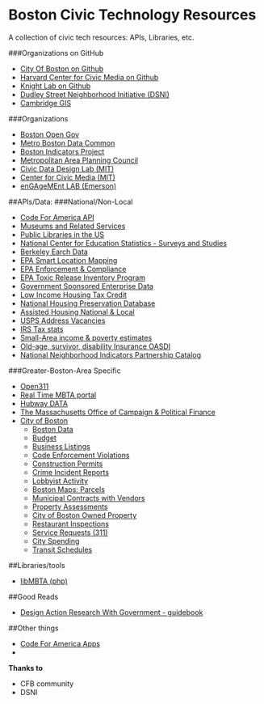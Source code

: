 # Boston Civic Technology Resources
A collection of civic tech resources: APIs, Libraries, etc.

###Organizations on GitHub
  - [City Of Boston on Github](https://github.com/CityOfBoston)
  - [Harvard Center for Civic Media on Github](https://github.com/c4fcm)
  - [Knight Lab on Github](https://github.com/NUKnightLab)
  - [Dudley Street Neighborhood Initiative (DSNI)](https://github.com/dsni)
  - [Cambridge GIS](https://github.com/cambridgegis)

###Organizations
  - [Boston Open Gov](http://www.cityofboston.gov/open/)
  - [Metro Boston Data Common](http://metroboston.datacommon.org/)
  - [Boston Indicators Project](http://www.bostonindicators.org/)
  - [Metropolitan Area Planning Council](http://www.mapc.org/)
  - [Civic Data Design Lab (MIT)](http://www.civicdatadesignlab.org/)
  - [Center for Civic Media (MIT)](https://civic.mit.edu/)
  - [enGAgeMEnt LAB (Emerson)](http://engagementgamelab.org/)


##APIs/Data:
###National/Non-Local
  - [Code For America API](http://codeforamerica.org/api/)
  - [Museums and Related Services](http://www.imls.gov/research/museum_universe_data_file.aspx)
  - [Public Libraries in the US](http://www.imls.gov/research/public_libraries_in_the_united_states_survey.aspx)
  - [National Center for Education Statistics - Surveys and Studies](http://nces.ed.gov/surveys/SurveyGroups.asp?Group=1)
  - [Berkeley Earch Data](http://berkeleyearth.org/data/)
  - [EPA Smart Location Mapping](http://www2.epa.gov/smart-growth/smart-location-mapping)
  - [EPA Enforcement & Compliance](http://echo.epa.gov/)
  - [EPA Toxic Release Inventory Program](http://www2.epa.gov/toxics-release-inventory-tri-program)
  - [Government Sponsored Enterprise Data](http://www.huduser.org/portal/datasets/gse.html)
  - [Low Income Housing Tax Credit](http://lihtc.huduser.org/)
  - [National Housing Preservation Database](http://www.preservationdatabase.org/)
  - [Assisted Housing National & Local](http://www.huduser.org/portal/datasets/assthsg.html)
  - [USPS Address Vacancies](http://www.huduser.org/portal/datasets/usps.html)
  - [IRS Tax stats](http://www.irs.gov/uac/Tax-Stats-2)
  - [Small-Area income & poverty estimates](http://www.census.gov/did/www/saipe/)
  - [Old-age, survivor, disability Insurance OASDI](http://www.ssa.gov/policy/docs/statcomps/oasdi_zip/index.html)
  - [National Neighborhood Indicators Partnership Catalog](http://www.neighborhoodindicators.org/library/catalog)


###Greater-Boston-Area Specific
  - [Open311](http://www.open311.org/)
  - [Real Time MBTA portal](http://realtime.mbta.com/portal)
  - [Hubway DATA](http://hubwaydatachallenge.org/)
  - [The Massachusetts Office of Campaign & Political Finance](http://www.ocpf.us/) 
  - [City of Boston]()
    - [Boston Data](https://data.cityofboston.gov/)  
    - [Budget](http://www.cityofboston.gov/budget/default.asp)
    - [Business Listings](http://www.cityofboston.gov/cityclerk/dbasearch/)
    - [Code Enforcement Violations](https://data.cityofboston.gov/Permitting/Code-Enforcement-Building-and-Property-Violations/8sq6-p7et)
    - [Construction Permits](https://data.cityofboston.gov/Permitting/Approved-Building-Permits/msk6-43c6)
    - [Crime Incident Reports](https://data.cityofboston.gov/Public-Safety/Crime-Incident-Reports/7cdf-6fgx)
    - [Lobbyist Activity](http://www.cityofboston.gov/cityclerk/)
    - [Boston Maps: Parcels](http://bostonopendata.boston.opendata.arcgis.com/datasets/4597db05303642c7a7bd02d3062de45d_0)
    - [Municipal Contracts with Vendors](https://data.cityofboston.gov/Finance/Current-Active-Contracts/6yws-tqu3)
    - [Property Assessments](http://www.cityofboston.gov/assessing/)
    - [City of Boston Owned Property](https://data.cityofboston.gov/Facilities/City-of-Boston-Owned-Property/rsyv-u23m)
    - [Restaurant Inspections](https://data.cityofboston.gov/Health/Food-Establishment-Inspections/qndu-wx8w)
    - [Service Requests (311)](https://data.cityofboston.gov/City-Services/Mayor-s-24-Hour-Hotline-Service-Requests/awu8-dc52)
    - [City Spending](https://data.cityofboston.gov/Finance/Checkbook-Explorer/gqai-h7bg)
    - [Transit Schedules](http://www.mbta.com/rider_tools/developers/)


##Libraries/tools
  - [libMBTA (php)](https://github.com/standaloneSA/libMBTA)



##Good Reads
  - [Design Action Research With Government - guidebook](http://engagementgamelab.org/pdfs/darg.pdf)
  


##Other things
  - [Code For America Apps](https://www.codeforamerica.org/apps/)
  - 
  

**Thanks to**
  - CFB community
  - DSNI
